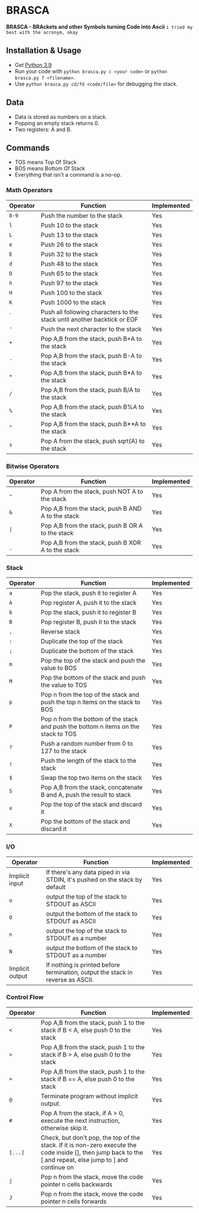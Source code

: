 # BRASCA

**BRASCA - BRAckets and other Symbols turning Code into Ascii**
`i tried my best with the acronym, okay`

## Installation & Usage

* Get [Python 3.9](http://www.python.org)
* Run your code with `python brasca.py c <your code>` or `python brasca.py f <filename>`.
* Use `python brasca.py cd/fd <code/file>` for debugging the stack.

## Data

* Data is stored as numbers on a stack.
* Popping an empty stack returns 0.
* Two registers: A and B.

## Commands

* TOS means Top Of Stack
* BOS means Bottom Of Stack
* Everything that isn't a command is a no-op.

### Math Operators

|Operator|Function|Implemented|
|-------|-------|------|
|`0-9`|Push the number to the stack|Yes|
|`l`|Push 10 to the stack|Yes|
|`L`|Push 13 to the stack|Yes|
|`e`|Push 26 to the stack|Yes|
|`E`|Push 32 to the stack|Yes|
|`d`|Push 48 to the stack|Yes|
|`D`|Push 65 to the stack|Yes|
|`h`|Push 97 to the stack|Yes|
|`H`|Push 100 to the stack|Yes|
|`K`|Push 1000 to the stack|Yes|
|`` ` ``|Push all following characters to the stack until another backtick or EOF|Yes|
|`'`|Push the next character to the stack|Yes|
|`+`|Pop A,B from the stack, push B+A to the stack|Yes|
|`-`|Pop A,B from the stack, push B-A to the stack|Yes|
|`*`|Pop A,B from the stack, push B\*A to the stack|Yes|
|`/`|Pop A,B from the stack, push B\/A to the stack|Yes|
|`%`|Pop A,B from the stack, push B%A to the stack|Yes|
|`^`|Pop A,B from the stack, push B\*\*A to the stack|Yes|
|`s`|Pop A from the stack, push sqrt(A) to the stack|Yes|

### Bitwise Operators

|Operator|Function|Implemented|
|-------|-------|------|
|`~`|Pop A from the stack, push NOT A to the stack|Yes|
|`&`|Pop A,B from the stack, push B AND A to the stack|Yes|
|`\|`|Pop A,B from the stack, push B OR A to the stack|Yes|
|`_`|Pop A,B from the stack, push B XOR A to the stack|Yes|

### Stack

|Operator|Function|Implemented|
|-------|-------|------|
|`a`|Pop the stack, push it to register A|Yes|
|`A`|Pop register A, push it to the stack|Yes|
|`b`|Pop the stack, push it to register B|Yes|
|`B`|Pop register B, push it to the stack|Yes|
|`,`|Reverse stack|Yes|
|`:`|Duplicate the top of the stack|Yes|
|`;`|Duplicate the bottom of the stack|Yes|
|`m`|Pop the top of the stack and push the value to BOS|Yes|
|`M`|Pop the bottom of the stack and push the value to TOS|Yes|
|`p`|Pop n from the top of the stack and push the top n items on the stack to BOS|Yes|
|`P`|Pop n from the bottom of the stack and push the bottom n items on the stack to TOS|Yes|
|`?`|Push a random number from 0 to 127 to the stack|Yes|
|`!`|Push the length of the stack to the stack|Yes|
|`$`|Swap the top two items on the stack|Yes|
|`S`|Pop A,B from the stack, concatenate B and A, push the result to stack|Yes|
|`x`|Pop the top of the stack and discard it|Yes|
|`X`|Pop the bottom of the stack and discard it|Yes|

### I/O

|Operator|Function|Implemented|
|-------|-------|------|
|Implicit input|If there's any data piped in via STDIN, it's pushed on the stack by default|Yes|
|`o`|output the top of the stack to STDOUT as ASCII|Yes|
|`O`|output the bottom of the stack to STDOUT as ASCII|Yes|
|`n`|output the top of the stack to STDOUT as a number|Yes|
|`N`|output the bottom of the stack to STDOUT as a number|Yes|
|Implicit output|If nothing is printed before termination, output the stack in reverse as ASCII.|Yes|

### Control Flow

|Operator|Function|Implemented|
|-------|-------|------|
|`<`|Pop A,B from the stack, push 1 to the stack if B < A, else push 0 to the stack|Yes|
|`>`|Pop A,B from the stack, push 1 to the stack if B > A, else push 0 to the stack|Yes|
|`=`|Pop A,B from the stack, push 1 to the stack if B == A, else push 0 to the stack|Yes|
|`@`|Terminate program without implicit output.|Yes|
|`#`|Pop A from the stack, if A > 0, execute the next instruction, otherwise skip it.|Yes|
|`[...]`    |Check, but don't pop, the top of the stack. If it is non-zero execute the code inside \[\], then jump back to the \[ and repeat, else jump to \] and continue on|Yes|
|`j`|Pop n from the stack, move the code pointer n cells backwards|Yes|
|`J`|Pop n from the stack, move the code pointer n cells forwards|Yes|
